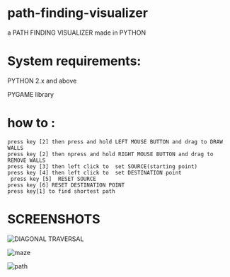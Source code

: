 # path-finding-visualizer
 a PATH FINDING VISUALIZER made in PYTHON
 
 
# System requirements:


  PYTHON 2.x and above
  
  
  PYGAME library 
  
# how to :
 
    press key [2] then press and hold LEFT MOUSE BUTTON and drag to DRAW WALLS
    press key [2] then npress and hold RIGHT MOUSE BUTTON and drag to REMOVE WALLS
    press key [3] then left click to  set SOURCE(starting point)
    press key [4] then left click to  set DESTINATION point
  	 press key [5]  RESET SOURCE
   	press key [6] RESET DESTINATION POINT
    press key[1] to find shortest path
    
# SCREENSHOTS  

  ![DIAGONAL TRAVERSAL](https://user-images.githubusercontent.com/29229288/78140746-1b237f80-7448-11ea-8cbc-0090bb2dd094.png)

  ![maze](https://user-images.githubusercontent.com/29229288/77899081-d0640500-7299-11ea-81ec-9df74f7b87f6.png)
   
  ![path](https://user-images.githubusercontent.com/29229288/77899179-f8536880-7299-11ea-9bac-91a3815e0044.png)
  
  
